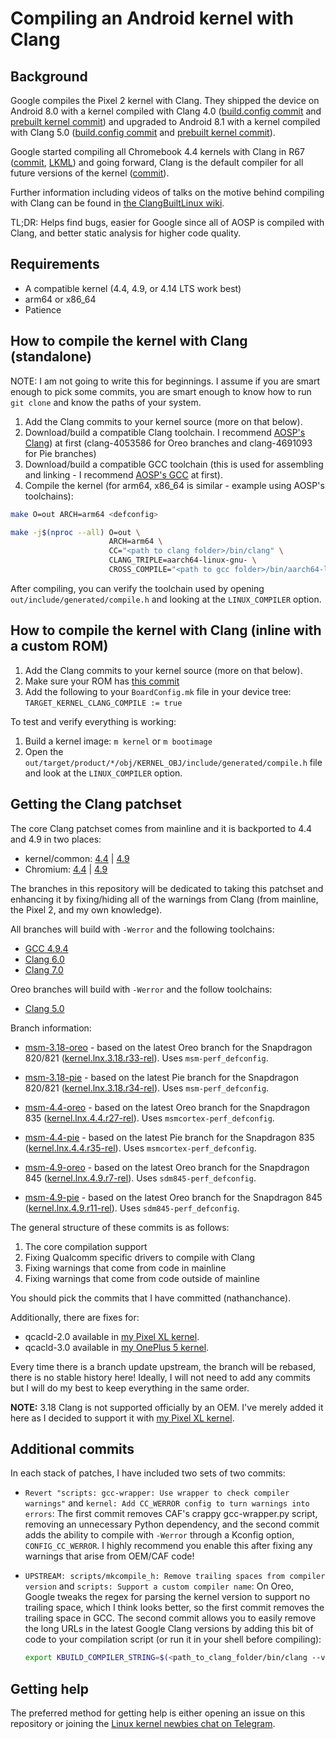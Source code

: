# Compiling an Android kernel with Clang


## Background

Google compiles the Pixel 2 kernel with Clang. They shipped the device on Android 8.0 with a kernel compiled with Clang 4.0 ([build.config commit](https://android.googlesource.com/kernel/msm/+/1282b122796d12f42e650216b40172eae4dc4162) and [prebuilt kernel commit](https://android.googlesource.com/device/google/wahoo-kernel/+/8c65a7e83f8bc602a05f077d221d4648db189ef8)) and upgraded to Android 8.1 with a kernel compiled with Clang 5.0 ([build.config commit](https://android.googlesource.com/kernel/msm/+/1eaefe4575b5c39dacb724344d427e34d12c15df) and [prebuilt kernel commit](https://android.googlesource.com/device/google/wahoo-kernel/+/e03cfae0fa716983ae7af64bf8f1c50003637ffb)).

Google started compiling all Chromebook 4.4 kernels with Clang in R67 ([commit](https://chromium-review.googlesource.com/809774), [LKML](https://lkml.org/lkml/2018/4/3/567)) and going forward, Clang is the default compiler for all future versions of the kernel ([commit](https://chromium.googlesource.com/chromiumos/overlays/chromiumos-overlay/+/9ded75331ed0b7a6f00006d4ffd96ac5210d0976)).

Further information including videos of talks on the motive behind compiling with Clang can be found in [the ClangBuiltLinux wiki](https://github.com/ClangBuiltLinux/linux/wiki/Talks,-Presentations,-and-Communications).

TL;DR: Helps find bugs, easier for Google since all of AOSP is compiled with Clang, and better static analysis for higher code quality.


## Requirements

* A compatible kernel (4.4, 4.9, or 4.14 LTS work best)
* arm64 or x86_64
* Patience


## How to compile the kernel with Clang (standalone)

NOTE: I am not going to write this for beginnings. I assume if you are smart enough to pick some commits, you are smart enough to know how to run `git clone` and know the paths of your system.

1. Add the Clang commits to your kernel source (more on that below).
2. Download/build a compatible Clang toolchain. I recommend [AOSP's Clang](https://android.googlesource.com/platform/prebuilts/clang/host/linux-x86/)) at first (clang-4053586 for Oreo branches and clang-4691093 for Pie branches)
3. Download/build a compatible GCC toolchain (this is used for assembling and linking - I recommend [AOSP's GCC](https://android.googlesource.com/platform/prebuilts/gcc/linux-x86/aarch64/aarch64-linux-android-4.9/) at first).
4. Compile the kernel (for arm64, x86_64 is similar - example using AOSP's toolchains):
```bash
make O=out ARCH=arm64 <defconfig>

make -j$(nproc --all) O=out \
                      ARCH=arm64 \
                      CC="<path to clang folder>/bin/clang" \
                      CLANG_TRIPLE=aarch64-linux-gnu- \
                      CROSS_COMPILE="<path to gcc folder>/bin/aarch64-linux-android-"
```

After compiling, you can verify the toolchain used by opening `out/include/generated/compile.h` and looking at the `LINUX_COMPILER` option.


## How to compile the kernel with Clang (inline with a custom ROM)

1. Add the Clang commits to your kernel source (more on that below).
2. Make sure your ROM has [this commit](https://github.com/LineageOS/android_vendor_lineage/commit/da32895b61ef2b3e8899f011110f8eab11da5470)
3. Add the following to your `BoardConfig.mk` file in your device tree: `TARGET_KERNEL_CLANG_COMPILE := true`

To test and verify everything is working:

1. Build a kernel image: `m kernel` or `m bootimage`
2. Open the `out/target/product/*/obj/KERNEL_OBJ/include/generated/compile.h` file and look at the `LINUX_COMPILER` option.


## Getting the Clang patchset

The core Clang patchset comes from mainline and it is backported to 4.4 and 4.9 in two places:

* kernel/common: [4.4](https://android.googlesource.com/kernel/common/+log/f0907aa15ed9f9c7541bb244ed3f52c376ced19c) | [4.9](https://android.googlesource.com/kernel/common/+log/5d15d2e00da4bcb0bcc5e6d27dc18fe1646214f1)
* Chromium: [4.4](https://chromium.googlesource.com/chromiumos/third_party/kernel/+log/sandbox/mka/llvm/v4.4) | [4.9](https://chromium.googlesource.com/chromiumos/third_party/kernel/+log/sandbox/mka/llvm/v4.9)

The branches in this repository will be dedicated to taking this patchset and enhancing it by fixing/hiding all of the warnings from Clang (from mainline, the Pixel 2, and my own knowledge).

All branches will build with `-Werror` and the following toolchains:
* [GCC 4.9.4](https://android.googlesource.com/platform/prebuilts/gcc/linux-x86/aarch64/aarch64-linux-android-4.9/)
* [Clang 6.0](https://android.googlesource.com/platform/prebuilts/clang/host/linux-x86/+/master/clang-4691093/)
* [Clang 7.0](https://android.googlesource.com/platform/prebuilts/clang/host/linux-x86/+/master/clang-r328903/)

Oreo branches will build with `-Werror` and the follow toolchains:
* [Clang 5.0](https://android.googlesource.com/platform/prebuilts/clang/host/linux-x86/+/master/clang-4053586/)

Branch information:

* [msm-3.18-oreo](https://github.com/nathanchance/android-kernel-clang/tree/msm-3.18-oreo) - based on the latest Oreo branch for the Snapdragon 820/821 ([kernel.lnx.3.18.r33-rel](https://source.codeaurora.org/quic/la/kernel/msm-3.18/log?h=kernel.lnx.3.18.r33-rel)). Uses `msm-perf_defconfig`.

* [msm-3.18-pie](https://github.com/nathanchance/android-kernel-clang/tree/msm-3.18-pie) - based on the latest Pie branch for the Snapdragon 820/821 ([kernel.lnx.3.18.r34-rel](https://source.codeaurora.org/quic/la/kernel/msm-3.18/log?h=kernel.lnx.3.18.r34-rel)). Uses `msm-perf_defconfig`.

* [msm-4.4-oreo](https://github.com/nathanchance/android-kernel-clang/tree/msm-4.4-oreo) - based on the latest Oreo branch for the Snapdragon 835 ([kernel.lnx.4.4.r27-rel](https://source.codeaurora.org/quic/la/kernel/msm-4.4/log?h=kernel.lnx.4.4.r27-rel)). Uses `msmcortex-perf_defconfig`.

* [msm-4.4-pie](https://github.com/nathanchance/android-kernel-clang/tree/msm-4.4-pie) - based on the latest Pie branch for the Snapdragon 835 ([kernel.lnx.4.4.r35-rel](https://source.codeaurora.org/quic/la/kernel/msm-4.4/log?h=kernel.lnx.4.4.r35-rel)). Uses `msmcortex-perf_defconfig`.

* [msm-4.9-oreo](https://github.com/nathanchance/android-kernel-clang/tree/msm-4.9-oreo) - based on the latest Oreo branch for the Snapdragon 845 ([kernel.lnx.4.9.r7-rel](https://source.codeaurora.org/quic/la/kernel/msm-4.9/log?h=kernel.lnx.4.9.r7-rel)). Uses `sdm845-perf_defconfig`.

* [msm-4.9-pie](https://github.com/nathanchance/android-kernel-clang/tree/msm-4.9-pie) - based on the latest Oreo branch for the Snapdragon 845 ([kernel.lnx.4.9.r11-rel](https://source.codeaurora.org/quic/la/kernel/msm-4.9/log?h=kernel.lnx.4.9.r11-rel)). Uses `sdm845-perf_defconfig`.

The general structure of these commits is as follows:

1. The core compilation support
2. Fixing Qualcomm specific drivers to compile with Clang
3. Fixing warnings that come from code in mainline
4. Fixing warnings that come from code outside of mainline

You should pick the commits that I have committed (nathanchance).

Additionally, there are fixes for:

* qcacld-2.0 available in [my Pixel XL kernel](https://github.com/nathanchance/marlin/commits/oreo-m4/drivers/staging/qcacld-2.0).
* qcacld-3.0 available in [my OnePlus 5 kernel](https://github.com/nathanchance/op5/commits/8.1.0-unified/drivers/staging/qcacld-3.0).

Every time there is a branch update upstream, the branch will be rebased, there is no stable history here! Ideally, I will not need to add any commits but I will do my best to keep everything in the same order.

**NOTE:** 3.18 Clang is not supported officially by an OEM. I've merely added it here as I decided to support it with [my Pixel XL kernel](https://github.com/nathanchance/marlin).


## Additional commits

In each stack of patches, I have included two sets of two commits:

* `Revert "scripts: gcc-wrapper: Use wrapper to check compiler warnings"` and `kernel: Add CC_WERROR config to turn warnings into errors`: The first commit removes CAF's crappy gcc-wrapper.py script, removing an unnecessary Python dependency, and the second commit adds the ability to compile with `-Werror` through a Kconfig option, `CONFIG_CC_WERROR`. I highly recommend you enable this after fixing any warnings that arise from OEM/CAF code!

* `UPSTREAM: scripts/mkcompile_h: Remove trailing spaces from compiler version` and `scripts: Support a custom compiler name`: On Oreo, Google tweaks the regex for parsing the kernel version to support no trailing space, which I think looks better, so the first commit removes the trailing space in GCC. The second commit allows you to easily remove the long URLs in the latest Google Clang versions by adding this bit of code to your compilation script (or run it in your shell before compiling):

  ```bash
  export KBUILD_COMPILER_STRING=$(<path_to_clang_folder/bin/clang --version | head -n 1 | perl -pe 's/\(http.*?\)//gs' | sed -e 's/  */ /g' -e 's/[[:space:]]*$//')
  ```


## Getting help

The preferred method for getting help is either opening an issue on this repository or joining the [Linux kernel newbies chat on Telegram](https://t.me/LinuxKernelNewbies).
